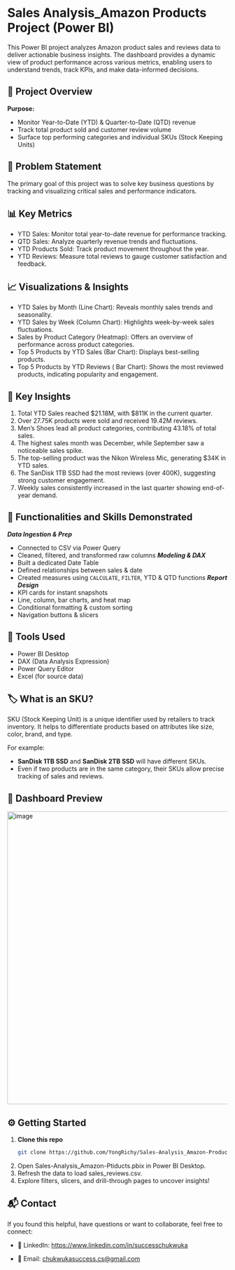 # Sales Analysis_Amazon Products Project (Power BI)
This Power BI project analyzes Amazon product sales and reviews data to deliver actionable business insights. The dashboard provides a dynamic view of product performance across various metrics, enabling users to understand trends, track KPIs, and make data-informed decisions. 

## 🚀 Project Overview
**Purpose:**
- Monitor Year-to-Date (YTD) & Quarter-to-Date (QTD) revenue
- Track total product sold and customer review volume
- Surface top performing categories and individual SKUs (Stock Keeping Units)

## 🎯 Problem Statement 
The primary goal of this project was to solve key business questions by tracking and visualizing critical sales and performance indicators. 

## 📊 Key Metrics 
- YTD Sales: Monitor total year-to-date revenue for performance tracking.
- QTD Sales: Analyze quarterly revenue trends and fluctuations.
- YTD Products Sold: Track product movement throughout the year.
- YTD Reviews: Measure total reviews to gauge customer satisfaction and feedback.

## 📈 Visualizations & Insights 
- YTD Sales by Month (Line Chart): Reveals monthly sales trends and seasonality.
- YTD Sales by Week (Column Chart): Highlights week-by-week sales fluctuations.
- Sales by Product Category (Heatmap): Offers an overview of performance across product categories.
- Top 5 Products by YTD Sales (Bar Chart): Displays best-selling products.
- Top 5 Products by YTD Reviews ( Bar Chart): Shows the most reviewed products, indicating popularity and engagement.

## 🧠 Key Insights 
1. Total YTD Sales reached $21.18M, with $811K in the current quarter.
2. Over 27.75K products were sold and received 19.42M reviews.
3. Men’s Shoes lead all product categories, contributing 43.18% of total sales.
4. The highest sales month was December, while September saw a noticeable sales spike.
5. The top-selling product was the Nikon Wireless Mic, generating $34K in YTD sales.
6. The SanDisk 1TB SSD had the most reviews (over 400K), suggesting strong customer engagement.
7. Weekly sales consistently increased in the last quarter showing end-of-year demand.

## 🧩 Functionalities and Skills Demonstrated 

***Data Ingestion & Prep*** 
- Connected to CSV via Power Query
- Cleaned, filtered, and transformed raw columns
***Modeling & DAX***
- Built a dedicated Date Table
- Defined relationships between sales & date
- Created measures using `CALCULATE`, `FILTER`, YTD & QTD functions
***Report Design***
- KPI cards for instant snapshots
- Line, column, bar charts, and heat map
- Conditional formatting & custom sorting
- Navigation buttons & slicers

## 🚀 Tools Used 
- Power BI Desktop
- DAX (Data Analysis Expression)
- Power Query Editor
- Excel (for source data)

## 🏷 What is an SKU?

SKU (Stock Keeping Unit) is a unique identifier used by retailers to track inventory. It helps to differentiate products based on attributes like size, color, brand, and type. 

For example: 
- **SanDisk 1TB SSD** and **SanDisk 2TB SSD** will have different SKUs.
- Even if two products are in the same category, their SKUs allow precise tracking of sales and reviews.

## 📌 Dashboard Preview 

<img width="1191" height="668" alt="image" src="https://github.com/user-attachments/assets/e8e2918b-c8e7-4469-8262-7b5f0bab5264" />

## ⚙️ Getting Started

1. **Clone this repo**  
   ```bash
   git clone https://github.com/YongRichy/Sales-Analysis_Amazon-Products.git
2.	Open Sales-Analysis_Amazon-Ptiducts.pbix in Power BI Desktop.
3.	Refresh the data to load sales_reviews.csv.
4.	Explore filters, slicers, and drill-through pages to uncover insights!

## 📬 Contact

If you found this helpful, have questions or want to collaborate, feel free to connect: 
- 💼 LinkedIn: https://www.linkedin.com/in/successchukwuka

- 📧 Email: chukwukasuccess.cs@gmail.com
